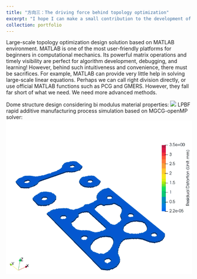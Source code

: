 ```yaml
---
title: "方向三：The driving force behind topology optimization"
excerpt: "I hope I can make a small contribution to the development of the topology optimization community. Make it easier for everyone to use topology optimization programs to achieve various wonderful designs. For example, on your laptop, it takes one to two hours to implement a large-scale design :).<br/><br/><img src='/images/封面.png'>"
collection: portfolio
---
```


Large-scale topology optimization design solution based on MATLAB environment. 
MATLAB is one of the most user-friendly platforms for beginners in computational mechanics. Its powerful matrix operations and timely visibility are perfect for algorithm development, debugging, and learning! However, behind such intuitiveness and convenience, there must be sacrifices. For example, MATLAB can provide very little help in solving large-scale linear equations. Perhaps we can call right division directly, or use official MATLAB functions such as PCG and GMERS. However, they fall far short of what we need. We need more advanced methods.


Dome structure design considering bi modulus material properties:
<img src='/images/A-Supp.gif'>
LPBF rapid additive manufacturing process simulation based on MGCG-openMP solver:
<img src='/images/图片3.gif'>